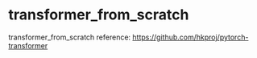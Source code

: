 # transformer_from_scratch
 transformer_from_scratch
 reference:  https://github.com/hkproj/pytorch-transformer